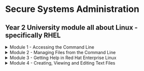 # Secure Systems Administration

## Year 2 University module all about Linux - specifically RHEL

<details><summary>Module 1 - Accessing the Command Line</summary>
<p>	
	
# Table of Contents <a name="INDEX"></a>

1. [The BASH Shell](#BASH)
2. [Virtual Consoles](#VCONS)
3. [Shell Basics](#SHELL)
4. [Terminology](#TERM)
5. [The GNOME Desktop Environment](#GNOME)
6. [Workspaces](#WORK)
7. [Starting a Terminal](#START)
8. [Locking the Screen/Shutting Down](#LOG)
9. [Lab 1 - Changing Password](#LAB)
10. [Basic Command Syntax](#SYN)
11. [Examples of Simple Commands](#SIMP)
12. [Command History](#HIST)
13. [Editing the Command Line](#EDIT)
14. [Lab 2 - Using Commands](#LAB2)

![](/images/linux.png)

## The BASH Shell <a name="BASH"></a> ([Back to Index](#INDEX))
	
* The Linux command line is provided by a program called the __shell__
* Default shell for users in RHEL is the __GNU Bourne-Again Shell (bash)__
* `$` indicates a normal user, `#` indicates the root user
* Bash provides a scripting language - supports automation of tasks

## Virtual Consoles <a name="VCONS"></a> ([Back to Index](#INDEX))

* Users access the __bash__ shell via __terminal__
* Terminal provides keyboard for input and display for output. Can be configured through serial ports
* A Linux machine's physical console supports multiple virtual consoles - act like separate terminals. Each virtual console supports an independent login session
* If GUI is available, it runs on the __first__ virtual console on RHEL 7
* With GUI running, access a text login prompt on a virtual console by pressing __Ctrl+Alt__ and pressing a function key

## Shell Basics <a name="SHELL"></a> ([Back to Index](#INDEX))

* Commands entered at the shell prompt have three basic parts:
	* Command to run
	* Options to adjust the behaviour of the command
	* Arguments which are typically targets of the command

The __command__ is the name of the program to run. Might be followed by one or more __options__. Options adjust the behaviour of the command - normally start with one or two dashes

Arguments often indicate a target that the command should operate on

Most commands have a __--help__ or __-h__ option. Usage statements have a few basic conventions

Symbols | Description
------------ | -------------
`[]` | Surround optional items
`<something>..` | represents an arbitrary length list of items of that type
item 1 __pipe__ item 2 | Means only __one__ of them can be specified
`<filename>` | Represents variable data

When a user is finished using the shell, use the `exit` command to terminate the current shell session or press `CTRL+D` 

## Terminology <a name="TERM"></a> ([Back to Index](#INDEX))

Description | Term
------------ | -------------
The interpreter that executes commands typed as strings | Shell
The visual cue that indicates an interactive shell is waiting for the user to type a command | Prompt
The name of a program to run | Command
The part of the command line that adjusts the behaviour of a command | Option
The part of the command line that specifies the target that the command should operate on | Argument
The hardware display and keyboard used to interact with a system | Physical console
One of multiple logical consoles that can each support an independent login session | Virtual console
An interface that provides a display for output and a keyboard for input to a shell session | Terminal

## The GNOME Desktop Environment <a name="GNOME"></a> ([Back to Index](#INDEX))

The desktop environment is the GUI on a Linux system. Default desktop environment in RHEL 7 is provided by __GNOME 3__ - provided by __X Windows System__

By default, RHEL 7  uses the __GNOME Classic__ theme for __gnome-shell__. Help can be quickly started by pressing `F1` in gnome-shell, by selecting __Applications --> Documentation --> Help__ or by running the `yelp` command

## Workspaces <a name="WORK"></a> ([Back to Index](#INDEX))

__Workspaces__ are seperate desktop screens which have different application windows. Three methods for switching between them:

	1. Clicking the indicator in the right corner of the window list
	2. CTRL+ALT+UpArrow` or `CTRL+ALT+DownArrow
	3. Switch to Activities Overview

Advantage of __Activities Overview__ - windows can be clicked and dragged between

## Starting a Terminal <a name="START"></a> ([Back to Index](#INDEX)) 

To get a shell prompt in GNOME, start a terminal application such as GNOME terminal. Three most commonly used methods:

	1. Applications --> Utilities --> Terminal
	2. Right-click and select Open in Terminal from context menu
	3. From Activities Overview, select Terminal from the dash

## Locking the Screen/Shutting Down <a name="LOG"></a> ([Back to Index](#INDEX))
To lock the screen, select __(User) --> Lock__ or press __CTRL+ALT+L__
To unlock the screen, press __Enter__ or __Space__

To shut down, select __(User) --> Power Off__ or press __CTRL+ALT+DEL__

## Lab 1 - Changing Password <a name="LAB"></a> ([Back to Index](#INDEX))

Please refer to [Activities](https://github.com/ComplexSec/secure-systems-admin/tree/main/Activities) for the lab exercises

## Basic Command Syntax <a name="SYN"></a> ([Back to Index](#INDEX))

The GNU Bourne-Again Shell(__BASH__) is a program that interprets commands typed in by the user. Each command is typed on a separate line and the output from each displays before the shell displays a prompt. To type more than one command on a line, use the `;`symbol as a __command separator__

The semicolon is in a class of characters called __metacharacters__ that has special meanings for BASH

## Examples of Simple Commands <a name="SIMP"></a> ([Back to Index](#INDEX))

The __date__ command displays current date and time - used by root to set the system clock. An argument that begins with `+` specifies a format string for date

![](/images/date.png)

The __passwd__ command changes a user's own password. Root can use the __passwd__ command to change other user's passwords

Linux does not require file name extensions to classify files. The `file` command scans the beginning of a file's content and displays what type it is

![](/images/file.png)

The `head` command displays the top 10 lines automatically. The `tail` command displays the bottom 10 lines. Both have the `-n` option to specify a number of lines

![](/images/tail.png)

The `wc` comand counts lines, words and chars in a file. Takes a `-l`, `-w` or `-c` option to display only lines, words and chars respectively

![](/images/wc.png)

Arguments and options can be matched with tab completion for MANY commands. The `useradd` command is used by root to create additional users on the system. It has many options. Tab completion following a partial option can be utilized

![](/images/useradd.png)

## Command History <a name="HIST"></a> ([Back to Index](#INDEX))

The `history` command displays a list of previously executed commands prefixed via number. The `!` character is used to expand previous commands without retyping. The `!3` command would run the 3rd last command entered. The `!ls` command would expand to the most recent command that begins with `ls`

![](/images/history.png)

Can also use arrow keys to navigate previous commands. The `Esc+.` key combination causes the shell to copy the last word of the previous command.

## Editing the Command Line <a name="EDIT"></a> ([Back to Index](#INDEX))

Shortcut | Description
------------ | -------------
`CTRL+A` | Jump to beginning of command
`CTRL+E` | Jump to end of command
`CTRL+U` | Clear from cursor to the beginning of command
`CTRL+K` | Clear from cursor to end of command
`CTRL+LEFT` | Jump to beginning of previous word on CL
`CTRL+RIGHT` | Jump to end of next word on CL
`CTRL+R` | Search history of commands for pattern

## Lab 2 - Using Commands <a name="LAB2"></a> ([Back to Index](#INDEX))

Please refer to [Activities](https://github.com/ComplexSec/secure-systems-admin/tree/main/Activities) for the lab exercises

</p>
</details>

<details><summary>Module 2 - Managing Files from the Command Line</summary>
<p>
	
# Table of Contents <a name="INDEX2"></a>

1. [The File System Hierarchy](#HEIR)
2. [File System Hierarchy Review](#REV)
3. [Absolute Paths and Relative Paths](#ABS)
4. [Navigating Paths](#PATHS)
5. [Paths Review](#PAREV)
6. [Command-Line File Management](#CLFM)
7. [Lab 3 - File Management](#LAB3)
8. [File Globbing: Path Name Expansion](#FILE)
9. [File Globbing Review](#FILEREV)
10. [Lab 4 - Managing Files with Shell Expansion](#LAB4)

![](/images/linux2.png)

## The File System Hierarchy <a name="HEIR"></a> ([Back to Index](#INDEX2))

All files on Linux are stored on file systems which are organized into a single __inverted tree__ known as a __file system hierarchy__. The root of the tree is at the __top__ and the branches stretch __below__

![](/images/filesys.png)

The top directory is the root (/) directory. Subdirectories of `/` are used for standardized purposes to organize files by type and purpose. The following terms are encountered in describing file system directory contents:

* __Static__ is content that remains unchanged until explicitly edited or reconfigured
* __Dynamic__ or __variable__ is content typically modified or appended by active processes
* __Persistent__ is content, particularly configuration settings, that remain after a reboot
* __Runtime__ is a process or system specific content or attributes cleared during reboot

The following table lists some of the most important directories on the system by name and purpose:

Location | Purpose
------------ | -------------
/usr | Installed software, shared libraries, include files, and static read-only program data. Important subdirectories are `/usr/bin` which contains __user commands__, `/usr/sbin` which contains __system administration commands__ and `/usr/local` which contains __locally customized software__.
/etc | Configuration files specific to this system
/var | Variable data specific to this system that should persist between boots. Files that dynamically change (e.g. databases, cache directories, log files, printer-spooled documents and website content) may be found here
/run | Runtime data for processes started since the last boot. This includes process ID files and lock files, among other things. The contents of this directory are recreated on reboot
/home | __Home directories__ where regular users store their personal data and configuration files
/root | Home directory for the administrative superuser, root
/tmp | A world-writable space for temporary files. Files which have not been accessed, changed or modified for 10 days are deleted from here automatically. Another temporary directory exists `/var/tmp` in which files that have not been accessed, changed, or modified in more than 30 days are deleted automatically
/boot | Files needed in order to start the boot process
/dev | Contains special device files which are used by the system to access hardware

In RHEL 7, four older directories in `/` now have identical contents as their counterparts located in /usr:

* __/bin__ and __/usr/bin__
* __/sbin__ and __/usr/sbin__
* __/lib__ and __/usr/lib__
* __/lib64__ and __/usr/lib64__

In older versions of RHEL, these were distinct directories containing different sets of files. In RHEL 7, the directories in `/` are symbolic links to the matching directories in __/usr__

## File System Hierarchy Review <a name="REV"></a> ([Back to Index](#INDEX2))

Directory Purpose | Location
------------ | -------------
This directory contains static, persistent system configuration data | /etc
This is the system's root directory | /
User home directories are located under this directory | / home 
This is the root account's home directory | /root
This directory contains dynamic configuration data such as FTP and websites | /var
Regular user commands and utilities are located here | /usr/bin 
System administration binaries, for root user, are here | /usr/sbin
Temporary files are stored here | /tmp
Contains dynamic, non-persistent application runtime data | /run
Contains installed software programms and libraries | /usr

## Absolute Paths and Relative Paths <a name="ABS"></a> ([Back to Index](#INDEX2))

The path of a file or directory specifies its unique file system location

An __absolute path__ is a fully qualified name, beginning at the root directory and specifying each subdirectory traversed. Every __absolute path__ will start with `/`. When a user logs in and opens a terminal, the initial location is normally the user's home directory. System processes also have an initial directory

Users and processes navigate to other directories as needed; the terms __working directory__ or __current working directory__ refer to their __current__ location

A __relative path__ identifies a unique file, specifying only the path necessary to reach the file from the working directory

For standard Linux file systems, the path name of a file, including all `/` characters may be no more than 4095 bytes long. Each component of the path name seperated may be no more than __255 bytes long__. File names can use any UTF-8 encoded Unicode chararacter __EXCEPT__ `/` and the `NUL` character

Linux file systems - ext4, XFS, BTRGS, GFS2 and GlusterFS - are __case sensitive__ in terms of filenames. The VFAT file system is NOT case-sensitive. However, VFAT along with Microsoft's NTFS and Apple's HFS+ has __case preserving__ behaviour

## Navigating Paths <a name="PATHS"></a> ([Back to Index](#INDEX2))

The `pwd` command displays the full path name of the current location. The `ls` command lists directory contents for specified or current directory

![](/images/pwdls.png)

Use the `cd` command to change directories. Can use absolute or relative paths

![](/images/cd.png)

At any time, return to the user's home directory using `cd` without any destination

The `touch` command normally updates a file's timestamp to the current data and time without otherwise modifying it. Useful for creating empty files. The `ls` command has multiple options for displaying attributes on files - most common being `-l` for long listing, `-a` for including hidden files, and `-R` for recursive to include contents of all subdirs

File names beginning with a dot indicate files __hidden__ from normal view using `ls` and other commands. Hidden files keep necessary user configuration files from cluttering home directories. Many commands process hidden files only with specific command-line options, preventing one user's configuration from being accidentally copied to other directories

The `cd` command has many options. The `cd -` command changes to the previous directory. The `cd ..` command uses the `..` hidden directory to move up one level to the parent directory

## Paths Review <a name="PAREV"></a> ([Back to Index](#INDEX2))

Action to accomplish | Command
------------ | -------------
List the current user's home directory (long format) in simplest syntax, when it is not the current location | ls - l ~
Return to the current user's home directory | cd
Determine the absolute path name of the current location | pwd
Return to the most previous working directory | cd -
Move up two levels from the current location | cd ../..
List the current location (long format) with hidden files | ls -al
Move to the binaries location, from any current location | cd /bin
Move up to the parent of the current location | cd ..
Move to the binaries location, from the root directory | cd bin 

## Command-Line File Management <a name="CLFM"></a> ([Back to Index](#INDEX2))

File management involves creating, deleting, copying and moving files. Additionally, directories can be created, deleted, copied and moved to help organize files logically

Activity | Single Source | Multiple Sources
------------ | ------------- | -------------
Copy File | cp file1 file2 | cp file1 file2 file3 dir <sup>(4)</sup>
Move File | mv file1 file2 <sup>(1)</sup> | mv file1 file2 file3 dir <sup>(4)</sup>
Remove File | rm file1 | rm -f file1 file2 file3 <sup>(5)</sup>
Create directory | mkdir dir | mkdir -p par1/par2/dir <sup>(6)</sup>
Copy directory | cp -r dir1 dir2 <sup>(2)</sup> | cp -r dir1 dir2 dir3 dir4 <sup>(4)</sup>
Move directory | mv dir1 dir2 <sup>(3)</sup> | mv dir1 dir2 dir3 dir4 <sup>(4)</sup>
Remove directory | rm -r dir1 <sup>(2)</sup> | rm -rf dir1 dir2 dir3 <sup>(5)</sup>
Remove empty directory | rmdir dir1 | rmdir -p dir1/dir2/dir3


SuperScript | Note
------------ | -------------
<sup>(1)</sup> | The result is a rename
<sup>(2)</sup> | The "recursive" option is required to process a source directory
<sup>(3)</sup> | If dir2 exists, the result is a move. If dir2 doesn't exist, the result is a rename
<sup>(4)</sup> | The last argument must be a directory
<sup>(5)</sup> | Use caution with "force" option; you will NOT be prompted to confirm your action 
<sup>(6)</sup> | Use caution with "create parent" option; typing errors are NOT caught

The `mkdir` command creates one or more directories - generates errors if file name already exists. The `-p` option creates missing parent directories for requested destination - accidental spelling errors create unintended directories without error messages

![](/images/mkdir.png)

The `cp` command copies one or more files to become new, independent files. Can copy existing file to new file in current/other directory or copy multiple files into another directory. If new file name is NOT unique, it overwrites existing file. When copying multiple files with one command, last argument MUST be a directory. Multiple `cp` commands ignore directories specified as a source. Copying non-empty directories, with contents, requires the `-r` option

The `mv` command renames files or relocates files. Files moved to different file system require creating new file by copying source file, and deleting source file. 

The `rm` deletes files but NOT directories. To delete directories, use the `-r` option. Using `-i` interactively prompts for each deletion. The `rmdir` command deletes empty directories.

## Lab 3 - File Management <a name="LAB3"></a> ([Back to Index](#INDEX2))

Please refer to [Activities](https://github.com/ComplexSec/secure-systems-admin/tree/main/Activities) for the lab exercises

## File globbing - Path Name Expansion <a name="FILE"></a> ([Back to Index](#INDEX2))

BASH has a path name-matching capability historically called __globbing__ which makes managing large numbers of files easier by using meta-characters that expand to match file and path names being sought

Globbing is a __shell command-parsing operation__ that expands a wildcard pattern into a list of matching path names. Patterns - especially square-bracketed character classes - that do not return matches display the original pattern request as literal text

Pattern | Matches
------------ | -------------
`*` | Any string of zero or more characters
`?` | Any single character 
`~` | The current user's home directory
`~username` | User's home directory
`~+`  | The current working directory
`~-`  | The previous working directory
`[abc...]`  | Any one character in the enclosed class
`[!abc...]`  | Any one character NOT in the enclosed class
`[^abc...]`  | Any one character NOT in the enclosed class
`[[:alpha:]]` | Any alphabetic character
`[[:lower:]]` | Any lower-case character
`[[:upper:]]` | Any upper-case character
`[[:alnum:]]` | Any alphabetic character or digit
`[[:punct:]]` | Any printable character not a space or alphanumeric
`[[:digit:]]` | Any digit 0-9
`[[:space:]]` | Any one whitespace character (tabs, newline, carriage returns, space)
`Note` | pre-set POSIX character class; adjusts for current locale

![](/images/glob.png)

The tilde character (`~`) when followed by a slash delimiter matches the current user's home directory. When followed by a string of characters up to a slash, it is interpreted as the username

![](/images/echoglob.png)

Brace expansion is used to generate discretionary strings of characters. Braces contain a comma-separated list of strings, or a sequence expression. Brace expansions may be nested one inside another

![](/images/brace.png)

Command substitution allows the output of a command to replace the command itself. Occurs when command is enclosed with beginning dollar sign and brackets or with backticks

The backticks have two disadvantages - easy to visually confused and cannot be nested inside backticks

![](/images/command.png)

Many characters have special meaning in the BASH shell. To ignore special meanings, __quoting__ and __escaping__ can be used. The `/` is an escape character protecting the single character following it from special interpretation.

To protect longer strings, single or double quotes can be used. Using double quotes still allows command and variable substitution. Variable substitution is conceptually identical to command substitution but may use optional brace syntax

![](/images/user.png)

Use single quotes to interpret __all__ text literally. Besides suppressing globbing and shell expansion, quotations direct the shell to additionally suppress command and variable substitution. The question mark is a meta-character that also needed protection from expansion

![](/images/single.png)

## File Globbing Review <a name="FILEREV"></a> ([Back to Index](#INDEX2))

Requested match to find | Patterns
------------ | -------------
Only filenames beginning with b | `b*`
Only filenames ending in b | `*b`
Only filenames containing a b | `*b*` 
Only filenames where first character is not b | `[!b]*`
Only filenames at least 3 characters in length | `???`
Only filenames that contain a number | `*[[:digit:]]*`
Only filenames that begin with an upper-case letter | `[[:upper:]]*`  

## Lab 4 - Managing Files with Shell Expansion <a name="LAB4"></a> ([Back to Index](#INDEX2))

Please refer to [Activities](https://github.com/ComplexSec/secure-systems-admin/tree/main/Activities) for the lab exercises

</p>
</details>

<details><summary>Module 3 - Getting Help in Red Hat Enterprise Linux </summary>
<p>

# Table of Contents <a name="INDEX3"></a>

1. [Introducing the man Command](#MAN)
2. [Navigate and Search man Pages](#NAVIGATE)
3. [Searching for man Pages by Keyword](#KEYWORD)
4. [Lab 5 - Finding Relevant Information Using Man](#LAB5)
5. [Introducing GNU Info](#GNU)
6. [GNU Info vs. Man Page Navigation](#GNUINFO)
7. [Lab 6 - Understanding Program Documentation](#LAB6)
8. [Introducing Package Documentation](#PACKAGE)
9. [Research Documentation under /usr/share/doc](#LAB7)
10. [Using redhat-support-tool to Search Knowledge Base](#REDHAT)
11. [Directly Access Knowledge Base Articles by Document ID](#DIRECT)
12. [Using redhat-support-tool to Manage Support Cases](#SUPPORT)
13. [Managing A Bug Report with redhat-support-tool](#BUG)
14. [Including Diagnostic Information by Attaching a SoS Report Archive](#SOSREP)
15. [Lab 8 - Using __sosreport__ Command to Generate a SoS Report](#LAB8)
16. [Lab 9 - Research Methods Used by Sys Admins](#LAB9)

![](/images/4.png)

## Introducing the man Command <a name="MAN"></a> ([Back to Index](#INDEX3))

The historical __Linux Programmer's Manual__ is where the man page originates. Each contained information for specifiy types of files which have become sections

Section | Content Type
------------ | -------------
1 | User commands (both executable and shell programs)
2 | System calls (kernel routines invoked from user space) 
3 | Library functions (provided by program libraries)
4 | Special files (such as device files)
5 | File format (for many configurations files and structures)
6 | Games (historical section for amusing programs)
7 | Conventions, standards and miscellaneous (protocols, file systems)
8 | System administration and privileged commands (maintenance tasks)
9 | Linux kernel API (internal kernel calls)

Man page references include the section number in parentheses - __passwd(1)__ describes the command and __passwd(5)__ explains the /etc/passwd file

To read specific man pages, use `man <topic>`. Topic contents display one screen at a time. The __man__ command searches manual sections in a configured order - section 1 is displayed first if available - to display a different man page topic, include the section number eg. `man 5 passwd`

## Navigate and Search man Pages <a name="NAVIGATE"></a> ([Back to Index](#INDEX3))

The following table lists basic man navigation commands

Command | Result
------------ | -------------
Spacebar | Scroll forward one scree
PageDown | Scroll forward one screen
PageUp | Scroll backward one screen
DownArrow | Scroll forward one line
UpArrow | Scroll backword one line
d | Scroll foward one half-screen
u | Scroll backward one half-screen
/string | Search forward for __string__ in the man page
n | Repeat previous search forward in the man page
N | Repeat previous search backward in the man page
g | Go to start of the man page
G | Go to end of the man page
q | Exit __man__ and return to command shell prompt

When performing searches, __string__ allows __regex__ syntax. Regex uses meta-characters for more sophisticated pattern matching

## Searching for man Pages by Keyword <a name="KEYWORD"></a> ([Back to Index](#INDEX3))

A keyword search of man pages is performed using __man -k keyword__ which displays a list of keyword matching man page topics with section numbers

![](/images/mank.png)

Popular sections are 1, 5, and 8. Admins using certain troubleshooting tools also use section - remaining sections are commonly for programmer reference or advanced administration

NB. Keyword searches rely on an index generated by the __mandb(8)__ command, which must be run as root. Command runs daily through __cron.daily__ or by __anacrontab__ within an hour of boot

The `man -K` option performs a full-text page search - not just titles and descriptions

## Lab 5 - Finding Relevant Information Using Man <a name="LAB5"></a> ([Back to Index](#INDEX3))

Please refer to [Activities](https://github.com/ComplexSec/secure-systems-admin/tree/main/Activities) for the lab exercises

## Introducing GNU Info <a name="GNU"></a> ([Back to Index](#INDEX3))

Many pages have a formal format useful as a command reference but less useful as general documentation. Info documents are an important resource on RHEL - many fundamental components and utilities such as the __coreutils__ package and glibc standard libraries utilize it

![](/images/pinfo.png)

Info documentation is structured as hyperlinked info nodes - more flexible than man pages. Info nodes are read from CLI using either __info__ or __pinfo__ commands - some commands have both documentation for man and pinfo

The __pinfo__ reader is more advanced than __info__ commands. Info nodes for a particular topic are browsed with __pinfo topic__. New documentation nodes become available in __pinfo__ when their corresponding software packages are installed

## GNU Info vs. Man Page Navigation <a name="GNUINFO"></a> ([Back to Index](#INDEX3))

The __info__ command uses different navigation than __man__

Navigation | pinfo | man
------------ | ------------- | -------------
Scroll forward one screen | PageDown or Space | PageDown or Space
Scroll backward one screen | PageUp or b | PageUp or b
Display directory of topics | d | -
Scroll forward one half-screen | - | d
Display parent node of a topic | u | -
Display the top of a topic | HOME | 1G
Scroll backward one half-screen | - | u
Scroll forward to next hyperlink | DownArrow | -
Open topic at cursor location | Enter | -
Scroll forward one line | - | DownArrow or Enter
Scroll backward to previous hyperlink | UpArrow | -
Scroll backward one line | - | UpArrow
Search for a pattern | /string | /string
Display next node in topic | n | -
Repeat previous search forward | / then Enter | n
Display previous node in topic | p | -
Repeat previous search backward | - | N
Quit the program | q | q

## Lab 6 - Understanding Program Documentation <a name="LAB6"></a> ([Back to Index](#INDEX3))

Please refer to [Activities](https://github.com/ComplexSec/secure-systems-admin/tree/main/Activities) for the lab exercises

## Introducing Package Documentation <a name="PACKAGE"></a> ([Back to Index](#INDEX3))

Developers may choose to include documentation in their application's RPM distribution package. When the package is installed, files recognized as documentation are moved to `/usr/share/doc/<packagename>`. GNU packages also use /usr/share/doc to supplement info nodes

Most packages include files describing package distribution licensing - some include extensive PDF or HTML based documentation

Some packages come with extensive samples, config file templates, scripts, tutorials or user guides

## Lab 7 - Research Documentation under /usr/share/doc <a name="LAB7"></a> ([Back to Index](#INDEX3))

Please refer to [Activities](https://github.com/ComplexSec/secure-systems-admin/tree/main/Activities) for the lab exercises

## Using redhat-support-tool to Search Knowledge Base <a name="REDHAT"></a> ([Back to Index](#INDEX3))

The Red Hat Support Tool utility __redhat-support-tool__ provides a text console interface to the subscription-based Red Hat access services - internet access is required and can be used from any terminal or SSH connection

By default, the program launches in shell mode - use the provided __help__ sub-command to see all available commands. Shell mode supports tab completion and the ability to call programs in the parent shell

When first ran, it asks for credentials. It asks to store account info in home directory - __~/.redhat-support-tool/redhat-support-tool.conf__. If a RedHat account is shared, the `--global` option can save account information to `/etc/redhat-support-tool.conf`

The tool allows subscribers to search and display the same knowledge seen when on the RHCP. Knowledge Base permits keyword searches. Users can enter error codes, syntax from log files or any mix of keywords to produce a list of relevant solutions

## Directly Access Knowledge Base Articles by Document ID <a name="DIRECT"></a> ([Back to Index](#INDEX3))

Locate online articles directly by using the tool's `kb` command with the document ID. Returned documents scroll on the screen without pagination allowing a user to redirect the output.

![](/images/kb.png)

Documents retrieved in unpaginated format are easy to print, convert to PDF or others or to redirect output

## Using redhat-support-tool to Manage Support Cases <a name="SUPPORT"></a> ([Back to Index](#INDEX3))

Before contacting Red Hat Support, gather relevant info for a bug report:

1. Define the problem

Be able to clearly state the problem and its symptoms. Be as specific as possible and detail the steps which will reproduce the problem

2. Gather background information

Things like version and product. Be ready to provide relevant diagnostic information. This can include output of __sosreport__. For kernel problems, this could include the system's __kdump__ crash dump or a digital photo of the kernel backtrace displayed on the monitor of a crashed system

3. Determine the severity level

Red Hat uses four severity levels - __Urgent__ and __High__ severity problem reports should be followed by a phone call to the relevant local support center

Severity | Description
------------ | -------------
Urgent (Severity 1) | A problem that severely impacts your use of the software in a production environment. The situation halts your business operations and no procedural workaround exists
High (Severity 2) | A problem where the software is functioning but your use in a production environment is severely reduced. The situation is causing a high impact to portions of your business operations and no procedural workaround exists
Medium (Severity 3) | A problem that involves partial, non-critical loss of use of the software in a production environment or development environment. For production environments, there is a medium-to-low impact on your business, but your business continues to function, including by using a procedural workaround. For development environments, where the situation is causing your project to no longer continue or migrate into production
Low (Severity 4) | A general usage question, reporting of a documentation error, or recommendation for a future product enhancement or modification. For production environments, there is low-to-no impact on your business or the performance or functionality of your system. For development environments, there is a medium-to-low impact on your business, but your business continues to function, including by using a procedural workaround. 

## Managing A Bug Report with redhat-support-tool <a name="BUG"></a> ([Back to Index](#INDEX3))

Subscribers may create, view modify and close Red Hat Support cases using redhat-support-tool. When support cases are opened users may include files or documentation such as diagnostic reports. The tool uploads and attaches files to online cases.

Case details including product, version, summary, description, severity and case group may be assigned with command options or letting the tool prompt for required information

![](/images/cases.png)

## Including Diagnostic Information by Attaching a SoS Report Archive <a name="SOSREP"></a> ([Back to Index](#INDEX3))

Including diagnostic information when a support case is first created contributes to quicker problem resolution. The __sosreport__ command generates a compressed tar archive of diagnostic information gathered from the running system. The __redhat-support-tool__ prompts to include one if an archive has been created previously

![](/images/sos.png)

If a curren SoS report is not already prepared, an admin can generate and attach one later, using the tool's __addattachment__ command as advised previously

Support cases can also be viewed modified and closed by you as the subscriber

![](/images/listcases.png)

The Red Hat Support Tool has advanced application diagnostic and analytic capabilities. Using kernel crash dump core files, __redhat-support-tool__ can create and extract a backtrace - a report of the active stack frames at the point of a crash dump

The tool also provides log file analysis. Using the tool's __analyze__ command, log files of many types including OS, JBoss, Python, Tomcat, oVirt and others can be parsed to reconggized problem symptoms which can then be viewed and diagnosed indidivualy

## Lab 8 - Using __sosreport__ Command to Generate a SoS Report <a name="LAB8"></a> ([Back to Index](#INDEX3))

Please refer to [Activities](https://github.com/ComplexSec/secure-systems-admin/tree/main/Activities) for the lab exercises

## Lab 9 - Research Methods Used by Sys Admins <a name="LAB9"></a> ([Back to Index](#INDEX3))

Please refer to [Activities](https://github.com/ComplexSec/secure-systems-admin/tree/main/Activities) for the lab exercises

</p>
</details>

<details><summary>Module 4 - Creating, Viewing and Editing Text Files </summary>
<p>

# Table of Contents <a name="INDEX4"></a>

1. [Standard Input, Standard Output and Standard Erro](#STDIN)
2. [Redirecting Output to a File](#REDIRECT)
3. [Example for Output Redirection](#EXAMPLES)

![](/images/5.jpg)

## Standard Input, Standard Output and Standard Error <a name="STDID"></a> ([Back to Index](#INDEX3))

A running program - or __process__ - needs to read input from somewhere and write output to the screen or to files. A command run from the shell prompt normally reads its input from keyboard and sends output to terminal

A process uses numbered channels called __file descriptors__ to get input and send output. All processes have three file descriptors:

1. Standard input (0) reads input from the keyboard
2. Standard output (1) sends normal output to the terminal
3. Standard error (2) sends error messages to the terminal

If a program opens separate connections to other files, it may use higher-numbered file descriptors

## Redirecting Output to a File <a name="REDIRECT"></a> ([Back to Index](#INDEX3))

__I/O redirection__ replaces the default channel destinations with file names representing output files or devices - process output and error mesages can be captured as file contents, sent to a device or discarded

Redirecting __stdout__ suppresses process output from appearing on the terminal. Redirecting only __stdout__ does not suppress __stderr__ error messages. If the file does not exist, it gets created. The special file __/dev/null__ quietly discards channel output 

Usage | Explanation
------------ | -------------
>file | Redirect stdout to overwrite a file
>>file | Redirect stdout to append to a file
2>file | Redirect stderr to overwrite a file
2>/dev/null | Discard stderr messages by redirecting to /dev/null
>file2>&1 OR &>file | Redirect stdout and stderr to overwrite the same file
>>file2>&1 OR &>>file | Redirect stdout and stderr to append to the same file 

The order of redirection operations is important. The sequence `> file 2>&1` redirects standard output to file and then redirects standard error to the same place as standard output

The sequence `2>&1 > file` redirects standard error to the default place for standard output and then redirects only standard output to file

Some people prefer to use the merging redirection operators

1. `&>file` __instead of__ `>file 2>&1`
2. `&>>file` __instead of__ `>>file 2>&1`

## Example For Output Redirection <a name="EXAMPLES"></a> ([Back to Index](#INDEX3))

1. Save a timestamp for later reference

	`date > /tmp/saved-timestamp`

2. Copy the last 100 lines from a log file to another file

	`tail -n 100 /var/log/dmesg > /tmp/last-100-boot-messages`

3. Concatenate four files into one

	`cat file1 file2 file3 file4 > /tmp/all-four-in-one`

4. List the home directory's hidden and regular file names into a file

	`ls -a > /tmp/my-file-names`

5. Append output to an existing file

	`echo "new line of information" >> /tmp/many-lines-of-information`
	`diff previous-file current-file >> /tmp/tracking-changes-made`

6. Redirecting errors to a file while viewing normal comand output

	`find /etc -name passwd 2> /tmp/errors`

7. Save process output and error messages to separate files

	`find /etc -name passwd > /tmp/output 2> /tmp/errors`

8. Ignore and discard error messages

	`find /etc -name passwd > /tmp/output 2> /dev/null`

9. Store output and generated errors together

	`find /etc -name passwd &> /tmp/save-both`

10. Append output and generated errors to an existing file

	`find /etc -name passwd >> /tmp/save-both 2>&1`
